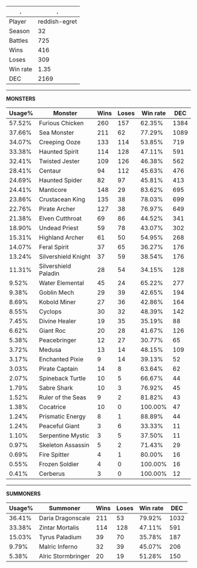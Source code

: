 .|.
|-|-
Player|reddish-egret
Season|32
Battles|725
Wins|416
Loses|309
Win rate|1.35
DEC|2169

---
**MONSTERS**

Usage%|Monster|Wins|Loses|Win rate|DEC|
-|-|-|-|-|-|
57.52%|Furious Chicken|260|157|62.35%|1384|
37.66%|Sea Monster|211|62|77.29%|1089|
34.07%|Creeping Ooze|133|114|53.85%|719|
33.38%|Haunted Spirit|114|128|47.11%|591|
32.41%|Twisted Jester|109|126|46.38%|562|
28.41%|Centaur|94|112|45.63%|476|
24.69%|Haunted Spider|82|97|45.81%|413|
24.41%|Manticore|148|29|83.62%|695|
23.86%|Crustacean King|135|38|78.03%|699|
22.76%|Pirate Archer|127|38|76.97%|649|
21.38%|Elven Cutthroat|69|86|44.52%|341|
18.90%|Undead Priest|59|78|43.07%|302|
15.31%|Highland Archer|61|50|54.95%|268|
14.07%|Feral Spirit|37|65|36.27%|176|
13.24%|Silvershield Knight|37|59|38.54%|176|
11.31%|Silvershield Paladin|28|54|34.15%|128|
9.52%|Water Elemental|45|24|65.22%|277|
9.38%|Goblin Mech|29|39|42.65%|194|
8.69%|Kobold Miner|27|36|42.86%|164|
8.55%|Cyclops|30|32|48.39%|142|
7.45%|Divine Healer|19|35|35.19%|88|
6.62%|Giant Roc|20|28|41.67%|126|
5.38%|Peacebringer|12|27|30.77%|65|
3.72%|Medusa|13|14|48.15%|109|
3.17%|Enchanted Pixie|9|14|39.13%|52|
3.03%|Pirate Captain|14|8|63.64%|62|
2.07%|Spineback Turtle|10|5|66.67%|44|
1.79%|Sabre Shark|10|3|76.92%|45|
1.52%|Ruler of the Seas|9|2|81.82%|43|
1.38%|Cocatrice|10|0|100.00%|47|
1.24%|Prismatic Energy|8|1|88.89%|44|
1.24%|Peaceful Giant|3|6|33.33%|11|
1.10%|Serpentine Mystic|3|5|37.50%|11|
0.97%|Skeleton Assassin|5|2|71.43%|29|
0.69%|Fire Spitter|4|1|80.00%|16|
0.55%|Frozen Soldier|4|0|100.00%|16|
0.41%|Cerberus|3|0|100.00%|12|

---
**SUMMONERS**

Usage%|Summoner|Wins|Loses|Win rate|DEC|
-|-|-|-|-|-|
36.41%|Daria Dragonscale|211|53|79.92%|1032|
33.38%|Zintar Mortalis|114|128|47.11%|591|
15.03%|Tyrus Paladium|39|70|35.78%|187|
9.79%|Malric Inferno|32|39|45.07%|206|
5.38%|Alric Stormbringer|20|19|51.28%|150|
